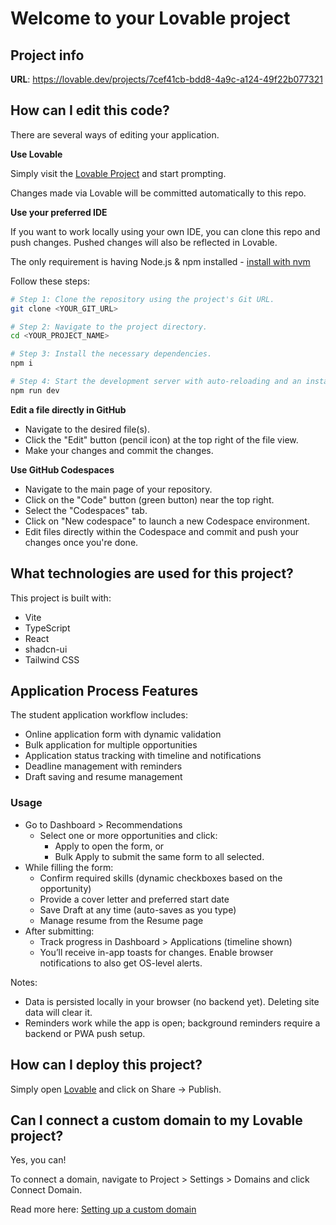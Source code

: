 # Welcome to your Lovable project

## Project info

**URL**: https://lovable.dev/projects/7cef41cb-bdd8-4a9c-a124-49f22b077321

## How can I edit this code?

There are several ways of editing your application.

**Use Lovable**

Simply visit the [Lovable Project](https://lovable.dev/projects/7cef41cb-bdd8-4a9c-a124-49f22b077321) and start prompting.

Changes made via Lovable will be committed automatically to this repo.

**Use your preferred IDE**

If you want to work locally using your own IDE, you can clone this repo and push changes. Pushed changes will also be reflected in Lovable.

The only requirement is having Node.js & npm installed - [install with nvm](https://github.com/nvm-sh/nvm#installing-and-updating)

Follow these steps:

```sh
# Step 1: Clone the repository using the project's Git URL.
git clone <YOUR_GIT_URL>

# Step 2: Navigate to the project directory.
cd <YOUR_PROJECT_NAME>

# Step 3: Install the necessary dependencies.
npm i

# Step 4: Start the development server with auto-reloading and an instant preview.
npm run dev
```

**Edit a file directly in GitHub**

- Navigate to the desired file(s).
- Click the "Edit" button (pencil icon) at the top right of the file view.
- Make your changes and commit the changes.

**Use GitHub Codespaces**

- Navigate to the main page of your repository.
- Click on the "Code" button (green button) near the top right.
- Select the "Codespaces" tab.
- Click on "New codespace" to launch a new Codespace environment.
- Edit files directly within the Codespace and commit and push your changes once you're done.

## What technologies are used for this project?

This project is built with:

- Vite
- TypeScript
- React
- shadcn-ui
- Tailwind CSS

## Application Process Features

The student application workflow includes:

- Online application form with dynamic validation
- Bulk application for multiple opportunities
- Application status tracking with timeline and notifications
- Deadline management with reminders
- Draft saving and resume management

### Usage

- Go to Dashboard > Recommendations
  - Select one or more opportunities and click:
    - Apply to open the form, or
    - Bulk Apply to submit the same form to all selected.
- While filling the form:
  - Confirm required skills (dynamic checkboxes based on the opportunity)
  - Provide a cover letter and preferred start date
  - Save Draft at any time (auto-saves as you type)
  - Manage resume from the Resume page
- After submitting:
  - Track progress in Dashboard > Applications (timeline shown)
  - You’ll receive in-app toasts for changes. Enable browser notifications to also get OS-level alerts.

Notes:
- Data is persisted locally in your browser (no backend yet). Deleting site data will clear it.
- Reminders work while the app is open; background reminders require a backend or PWA push setup.

## How can I deploy this project?

Simply open [Lovable](https://lovable.dev/projects/7cef41cb-bdd8-4a9c-a124-49f22b077321) and click on Share -> Publish.

## Can I connect a custom domain to my Lovable project?

Yes, you can!

To connect a domain, navigate to Project > Settings > Domains and click Connect Domain.

Read more here: [Setting up a custom domain](https://docs.lovable.dev/features/custom-domain#custom-domain)
